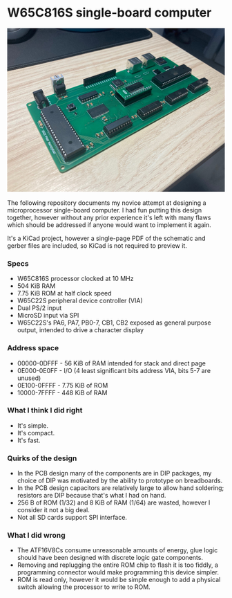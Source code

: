 # W65C816S single-board computer

![Photo](photo.jpg)

The following repository documents my novice attempt at designing a microprocessor single-board computer. I had fun putting this design together, however without any prior experience it's left with many flaws which should be addressed if anyone would want to implement it again.

It's a KiCad project, however a single-page PDF of the schematic and gerber files are included, so KiCad is not required to preview it.

### Specs

- W65C816S processor clocked at 10 MHz
- 504 KiB RAM
- 7.75 KiB ROM at half clock speed
- W65C22S peripheral device controller (VIA)
- Dual PS/2 input
- MicroSD input via SPI
- W65C22S's PA6, PA7, PB0-7, CB1, CB2 exposed as general purpose output, intended to drive a character display

### Address space

- 00000-0DFFF - 56 KiB of RAM intended for stack and direct page
- 0E000-0E0FF - I/O (4 least significant bits address VIA, bits 5-7 are unused)
- 0E100-0FFFF - 7.75 KiB of ROM
- 10000-7FFFF - 448 KiB of RAM

### What I think I did right

- It's simple.
- It's compact.
- It's fast.

### Quirks of the design

- In the PCB design many of the components are in DIP packages, my choice of DIP was motivated by the ability to prototype on breadboards.
- In the PCB design capacitors are relatively large to allow hand soldering; resistors are DIP because that's what I had on hand.
- 256 B of ROM (1/32) and 8 KiB of RAM (1/64) are wasted, however I consider it not a big deal.
- Not all SD cards support SPI interface.

### What I did wrong

- The ATF16V8Cs consume unreasonable amounts of energy, glue logic should have been designed with discrete logic gate components.
- Removing and replugging the entire ROM chip to flash it is too fiddly, a programming connector would make programming this device simpler.
- ROM is read only, however it would be simple enough to add a physical switch allowing the processor to write to ROM.
